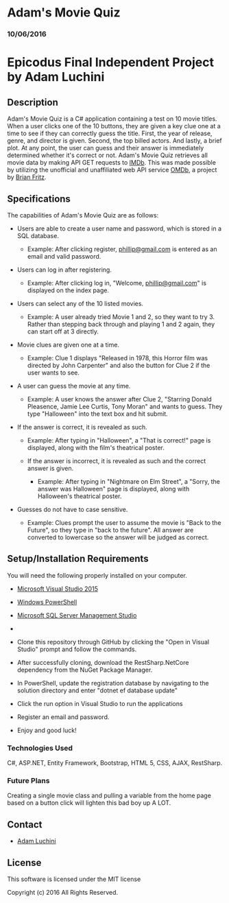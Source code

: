 # Adam's Movie Quiz
### 10/06/2016

# Epicodus Final Independent Project by Adam Luchini

## Description

Adam's Movie Quiz is a C# application containing a test on 10 movie titles. When a user clicks one of the 10 buttons, they are given a key clue one at a time to see if they can correctly guess the title. First, the year of release, genre, and director is given. Second, the top billed actors. And lastly, a brief plot. At any point, the user can guess and their answer is immediately determined whether it's correct or not. Adam's Movie Quiz retrieves all movie data by making API GET requests to [IMDb](http://www.imdb.com/). This was made possible by utilizing the unofficial and unaffiliated web API service [OMDb](http://www.omdbapi.com/), a project by [Brian Fritz](mailto:bfritz@fadingsignal.com/).

## Specifications
The capabilities of Adam's Movie Quiz are as follows:
* Users are able to create a user name and password, which is stored in a SQL database.
  * Example: After clicking register, phillip@gmail.com is entered as an email and valid password.

* Users can log in after registering.
  * Example: After clicking log in, "Welcome, phillip@gmail.com" is displayed on the index page.

* Users can select any of the 10 listed movies.
  * Example: A user already tried Movie 1 and 2, so they want to try 3. Rather than stepping back through and playing 1 and 2 again, they can start off at 3 directly.

* Movie clues are given one at a time.
  * Example: Clue 1 displays "Released in 1978, this Horror film was directed by John Carpenter" and also the button for Clue 2 if the user wants to see.

* A user can guess the movie at any time.
  * Example: A user knows the answer after Clue 2, "Starring Donald Pleasence, Jamie Lee Curtis, Tony Moran" and wants to guess. They type "Halloween" into the text box and hit submit.

* If the answer is correct, it is revealed as such.
  * Example: After typing in "Halloween", a "That is correct!" page is displayed, along with the film's theatrical poster.

  * If the answer is incorrect, it is revealed as such and the correct answer is given.
    * Example: After typing in "Nightmare on Elm Street", a "Sorry, the answer was Halloween" page is displayed, along with Halloween's theatrical poster.

* Guesses do not have to case sensitive.
  * Example: Clues prompt the user to assume the movie is "Back to the Future", so they type in "back to the future". All answer are converted to lowercase so the answer will be judged as correct.

## Setup/Installation Requirements

You will need the following properly installed on your computer.

* [Microsoft Visual Studio 2015](https://www.visualstudio.com/downloads/)
* [Windows PowerShell](http://go.microsoft.com/fwlink/?LinkId=293881)
* [Microsoft SQL Server Management Studio](https://msdn.microsoft.com/en-us/library/mt238290.aspx)
*

* Clone this repository through GitHub by clicking the "Open in Visual Studio" prompt and follow the commands.
* After successfully cloning, download the RestSharp.NetCore dependency from the NuGet Package Manager.
* In PowerShell, update the registration database by navigating to the solution directory and enter "dotnet ef database update"
* Click the run option in Visual Studio to run the applications
* Register an email and password.
* Enjoy and good luck!

### Technologies Used

C#, ASP.NET, Entity Framework, Bootstrap, HTML 5, CSS, AJAX, RestSharp.

### Future Plans

Creating a single movie class and pulling a variable from the home page based on a button click will lighten this bad boy up A LOT.

## Contact

* [Adam Luchini](https://github.com/adamluchini)


## License
This software is licensed under the MIT license

Copyright (c) 2016 All Rights Reserved.
